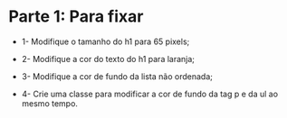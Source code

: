 # Parte 1: Para fixar

* 1- Modifique o tamanho do h1 para 65 pixels;

* 2- Modifique a cor do texto do h1 para laranja;

* 3- Modifique a cor de fundo da lista não ordenada;

* 4- Crie uma classe para modificar a cor de fundo da tag p e da ul ao mesmo tempo.